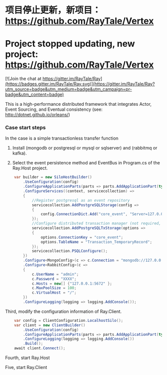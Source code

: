 # 项目停止更新，新项目：https://github.com/RayTale/Vertex
# Project stopped updating, new project: https://github.com/RayTale/Vertex

[![Join the chat at https://gitter.im/RayTale/Ray](https://badges.gitter.im/RayTale/Ray.svg)](https://gitter.im/RayTale/Ray?utm_source=badge&utm_medium=badge&utm_campaign=pr-badge&utm_content=badge)

This is a high-performance distributed framework that integrates Actor, Event Sourcing, and Eventual consistency (see: http://dotnet.github.io/orleans/)

### Case start steps

In the case is a simple transactionless transfer function

1. Install (mongodb or postgresql or mysql or sqlserver) and (rabbitmq or kafka).

2. Select the event persistence method and EventBus in Program.cs of the Ray.Host project.

```csharp
    var builder = new SiloHostBuilder()
        .UseConfiguration(config)
        .ConfigureApplicationParts(parts => parts.AddApplicationPart(typeof(Account).Assembly).WithReferences())
        .ConfigureServices((context, servicecollection) =>
        {
            //Register postgresql as an event repository
            servicecollection.AddPostgreSQLStorage(config =>
            {
                config.ConnectionDict.Add("core_event", "Server=127.0.0.1;Port=5432;Database=Ray;User Id=postgres;Password=XXXX;Pooling=true;MaxPoolSize=20;");
            });
            //Configure distributed transaction manager (not required, only need to be set if distributed transaction is required)
            servicecollection.AddPostgreSQLTxStorage(options =>
            {
                options.ConnectionKey = "core_event";
                options.TableName = "Transaction_TemporaryRecord";
            });
            servicecollection.PSQLConfigure();
        })
        .Configure<MongoConfig>(c => c.Connection = "mongodb://127.0.0.1:28888")
        .Configure<RabbitConfig>(c =>
        {
            c.UserName = "admin";
            c.Password = "XXXX";
            c.Hosts = new[] {"127.0.0.1:5672" };
            c.MaxPoolSize = 100;
            c.VirtualHost = "/";
        })
        .ConfigureLogging(logging => logging.AddConsole());
```

Third, modify the configuration information of Ray.Client.

```csharp
    var config = ClientConfiguration.LocalhostSilo();
    var client = new ClientBuilder()
        .UseConfiguration(config)
        .ConfigureApplicationParts(parts => parts.AddApplicationPart(typeof(IAccount).Assembly).WithReferences())
        .ConfigureLogging(logging => logging.AddConsole())
        .Build();
    await client.Connect();
```
Fourth, start Ray.Host

Five, start Ray.Client

```
